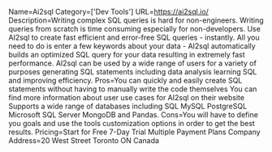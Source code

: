 Name=Ai2sql
Category=['Dev Tools']
URL=https://ai2sql.io/
Description=Writing complex SQL queries is hard for non-engineers. Writing queries from scratch is time consuming especially for non-developers. Use AI2sql to create fast efficient and error-free SQL queries - instantly. All you need to do is enter a few keywords about your data - AI2sql automatically builds an optimized SQL query for your data resulting in extremely fast performance. AI2sql can be used by a wide range of users for a variety of purposes generating SQL statements including data analysis learning SQL and improving efficiency.
Pros=You can quickly and easily create SQL statements without having to manually write the code themselves You can find more information about user use cases for AI2sql on their website Supports a wide range of databases including SQL MySQL PostgreSQL Microsoft SQL Server MongoDB and Pandas.
Cons=You will have to define you goals and use the tools customization options in order to get the best results.
Pricing=Start for Free 7-Day Trial Multiple Payment Plans
Company Address=20 West Street Toronto ON Canada
